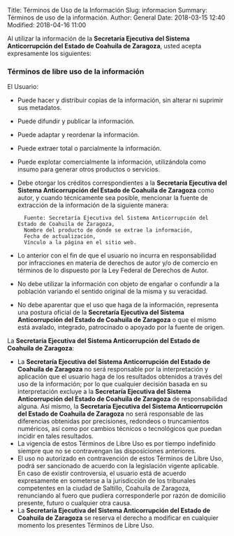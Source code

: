 Title: Términos de Uso de la Información
Slug: informacion
Summary: Términos de uso de la información.
Author: General
Date: 2018-03-15 12:40
Modified: 2018-04-16 11:00


Al utilizar la información de la **Secretaría Ejecutiva del Sistema Anticorrupción del Estado de Coahuila de Zaragoza**, usted acepta expresamente los siguientes:

### Términos de libre uso de la información

El Usuario:

* Puede hacer y distribuir copias de la información, sin alterar ni suprimir sus metadatos.
* Puede difundir y publicar la información.
* Puede adaptar y reordenar la información.
* Puede extraer total o parcialmente la información.
* Puede explotar comercialmente la información, utilizándola como insumo para generar otros productos o servicios.
* Debe otorgar los créditos correspondientes a la **Secretaría Ejecutiva del Sistema Anticorrupción del Estado de Coahuila de Zaragoza** como autor, y cuando técnicamente sea posible, mencionar la fuente de extracción de la información de la siguiente manera:

        Fuente: Secretaría Ejecutiva del Sistema Anticorrupción del Estado de Coahuila de Zaragoza,
        Nombre del producto de donde se extrae la información,
        Fecha de actualización,
        Vínculo a la página en el sitio web.

* Lo anterior con el fin de que el usuario no incurra en responsabilidad por infracciones en materia de derechos de autor y/o de comercio en términos de lo dispuesto por la Ley Federal de Derechos de Autor.
* No debe utilizar la información con objeto de engañar o confundir a la población variando el sentido original de la misma y su veracidad.
* No debe aparentar que el uso que haga de la información, representa una postura oficial de la **Secretaría Ejecutiva del Sistema Anticorrupción del Estado de Coahuila de Zaragoza** o que el mismo está avalado, integrado, patrocinado o apoyado por la fuente de origen.

La **Secretaría Ejecutiva del Sistema Anticorrupción del Estado de Coahuila de Zaragoza**:

* La **Secretaría Ejecutiva del Sistema Anticorrupción del Estado de Coahuila de Zaragoza** no será responsable por la interpretación y aplicación que el usuario haga de los resultados obtenidos a través del uso de la información; por lo que cualquier decisión basada en su interpretación excluye a la **Secretaría Ejecutiva del Sistema Anticorrupción del Estado de Coahuila de Zaragoza** de responsabilidad alguna. Así mismo, la **Secretaría Ejecutiva del Sistema Anticorrupción del Estado de Coahuila de Zaragoza** no será responsable de las diferencias obtenidas por precisiones, redondeos o truncamientos numéricos, así como por cambios técnicos o tecnológicos que puedan incidir en tales resultados.
* La vigencia de estos Términos de Libre Uso es por tiempo indefinido siempre que no se contravengan las disposiciones anteriores.
* El uso no autorizado en contravención de estos Términos de Libre Uso, podrá ser sancionado de acuerdo con la legislación vigente aplicable. En caso de existir controversia, el usuario está de acuerdo expresamente en someterse a la jurisdicción de los tribunales competentes en la ciudad de Saltillo, Coahuila de Zaragoza, renunciando al fuero que pudiera corresponderle por razón de domicilio presente, futuro o cualquier otra causa.
* La **Secretaría Ejecutiva del Sistema Anticorrupción del Estado de Coahuila de Zaragoza** se reserva el derecho a modificar en cualquier momento los presentes Términos de Libre Uso.
